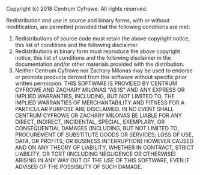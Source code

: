 Copyright (c) 2018 Centrum Cyfrowe. All rights reserved.

Redistribution and use in source and binary forms, with or without modification, are permitted provided that the following conditions are met:

1. Redistributions of source code must retain the above copyright notice, this list of conditions and the following disclaimer.
2. Redistributions in binary form must reproduce the above copyright notice, this list of conditions and the following disclaimer in the documentation and/or other materials provided with the distribution.
3. Neither Centrum Cyfrowe nor Zachary Milonas may be used to endorse or promote products derived from this software without specific prior written permission.
THIS SOFTWARE IS PROVIDED BY CENTRUM CYFROWE AND ZACHARY MILONAS "AS IS" AND ANY EXPRESS OR IMPLIED WARRANTIES, INCLUDING, BUT NOT LIMITED TO, THE IMPLIED WARRANTIES OF MERCHANTABILITY AND FITNESS FOR A PARTICULAR PURPOSE ARE DISCLAIMED. IN NO EVENT SHALL CENTRUM CYFROWE OR ZACHARY MILONAS BE LIABLE FOR ANY DIRECT, INDIRECT, INCIDENTAL, SPECIAL, EXEMPLARY, OR CONSEQUENTIAL DAMAGES (INCLUDING, BUT NOT LIMITED TO, PROCUREMENT OF SUBSTITUTE GOODS OR SERVICES; LOSS OF USE, DATA, OR PROFITS; OR BUSINESS INTERRUPTION) HOWEVER CAUSED AND ON ANY THEORY OF LIABILITY, WHETHER IN CONTRACT, STRICT LIABILITY, OR TORT (INCLUDING NEGLIGENCE OR OTHERWISE) ARISING IN ANY WAY OUT OF THE USE OF THIS SOFTWARE, EVEN IF ADVISED OF THE POSSIBILITY OF SUCH DAMAGE.
